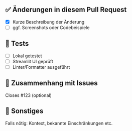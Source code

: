 ## ✅ Änderungen in diesem Pull Request

- [x] Kurze Beschreibung der Änderung
- [ ] ggf. Screenshots oder Codebeispiele

## 🧪 Tests

- [ ] Lokal getestet
- [ ] Streamlit UI geprüft
- [ ] Linter/Formatter ausgeführt

## 🔗 Zusammenhang mit Issues

Closes #123 (optional)

## 📎 Sonstiges

Falls nötig: Kontext, bekannte Einschränkungen etc.
